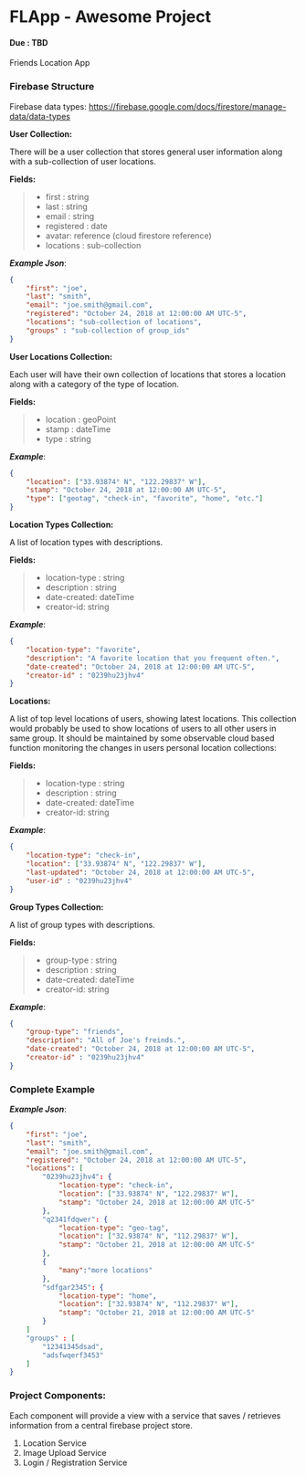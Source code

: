 # FLApp - Awesome Project
#### Due : TBD

Friends Location App

### Firebase Structure

Firebase data types:
https://firebase.google.com/docs/firestore/manage-data/data-types

**User Collection:**

There will be a user collection that stores general user information along with a sub-collection of user locations.

**Fields:**
>- first : string
>- last : string 
>- email : string
>- registered : date
>- avatar: reference (cloud firestore reference)
>- locations : sub-collection

___Example Json___:
```json
{
    "first": "joe",
    "last": "smith",
    "email": "joe.smith@gmail.com",
    "registered": "October 24, 2018 at 12:00:00 AM UTC-5",
    "locations": "sub-collection of locations",
    "groups" : "sub-collection of group_ids"
}
```
**User Locations Collection:**

Each user will have their own collection of locations that stores a location along with a category of the type of location.

**Fields:**
>- location : geoPoint
>- stamp : dateTime 
>- type : string

___Example___:
```json
{
    "location": ["33.93874° N", "122.29837° W"],
    "stamp": "October 24, 2018 at 12:00:00 AM UTC-5",
    "type": ["geotag", "check-in", "favorite", "home", "etc."]
}
```

**Location Types Collection:**

A list of location types with descriptions.

**Fields:**
>- location-type : string
>- description : string 
>- date-created: dateTime
>- creator-id: string

___Example___:
```json
{
    "location-type": "favorite",
    "description": "A favorite location that you frequent often.",
    "date-created": "October 24, 2018 at 12:00:00 AM UTC-5",
    "creator-id" : "0239hu23jhv4"
}
```

**Locations:**

A list of top level locations of users, showing latest locations. This collection would probably be used to show locations of users to all other users in same group. It should be maintained by some observable cloud based function monitoring the changes in users personal location collections:

**Fields:**
>- location-type : string
>- description : string 
>- date-created: dateTime
>- creator-id: string

___Example___:
```json
{
    "location-type": "check-in",
    "location": ["33.93874° N", "122.29837° W"],
    "last-updated": "October 24, 2018 at 12:00:00 AM UTC-5",
    "user-id" : "0239hu23jhv4"
}
```

**Group Types Collection:**

A list of group types with descriptions.

**Fields:**
>- group-type : string
>- description : string 
>- date-created: dateTime
>- creator-id: string

___Example___:
```json
{
    "group-type": "friends",
    "description": "All of Joe's freinds.",
    "date-created": "October 24, 2018 at 12:00:00 AM UTC-5",
    "creator-id" : "0239hu23jhv4"
}
```

### Complete Example

___Example Json___:
```json
{
    "first": "joe",
    "last": "smith",
    "email": "joe.smith@gmail.com",
    "registered": "October 24, 2018 at 12:00:00 AM UTC-5",
    "locations": [
        "0239hu23jhv4": {
            "location-type": "check-in",
            "location": ["33.93874° N", "122.29837° W"],
            "stamp": "October 24, 2018 at 12:00:00 AM UTC-5"
        },
        "q2341fdqwer": {
            "location-type": "geo-tag",
            "location": ["32.93874° N", "112.29837° W"],
            "stamp": "October 21, 2018 at 12:00:00 AM UTC-5"
        },
        {
            "many":"more locations"
        },
        "sdfgar2345": {
            "location-type": "home",
            "location": ["32.93874° N", "112.29837° W"],
            "stamp": "October 21, 2018 at 12:00:00 AM UTC-5"
        }
    ]
    "groups" : [
        "12341345dsad",
        "adsfwqerf3453"
    ]
}
```


### Project Components:

Each component will provide a view with a service that saves / retrieves information from a central firebase project store.

1) Location Service
2) Image Upload Service
3) Login / Registration Service



